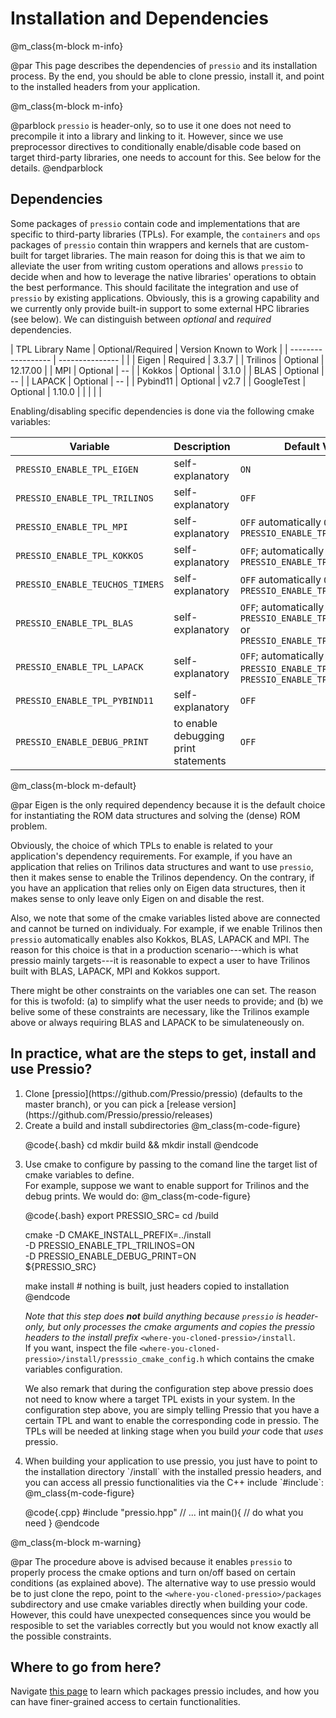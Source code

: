 
# Installation and Dependencies


@m_class{m-block m-info}

@par
This page describes the dependencies of `pressio` and its installation process.
By the end, you should be able to clone pressio, install it,
and point to the installed headers from your application.


@m_class{m-block m-info}

@parblock `pressio` is header-only, so to use it one does not need to precompile it
into a library and linking to it.
However, since we use preprocessor directives to conditionally
enable/disable code based on target third-party libraries,
one needs to account for this. See below for the details.
@endparblock



## Dependencies

Some packages of `pressio` contain code and implementations
that are specific to third-party libraries (TPLs).
For example, the `containers` and `ops` packages of `pressio` contain
thin wrappers and kernels that are custom-built for target libraries.
The main reason for doing this is that we aim to alleviate the user from
writing custom operations and allows `pressio` to decide when and how to leverage
the native libraries' operations to obtain the best performance.
This should facilitate the integration and use of `pressio` by existing applications.
Obviously, this is a growing capability and we currently only
provide built-in support to some external HPC libraries (see below).
We can distinguish between *optional* and *required* dependencies.

| TPL Library Name   | Optional/Required | Version Known to Work |
| ------------------ | ---------------   |                       |
| Eigen              | Required          | 3.3.7                 |
| Trilinos           | Optional          | 12.17.00              |
| MPI                | Optional          | --                    |
| Kokkos             | Optional          | 3.1.0                 |
| BLAS               | Optional          | --                    |
| LAPACK             | Optional          | --                    |
| Pybind11           | Optional          | v2.7                  |
| GoogleTest         | Optional          | 1.10.0                |
|                    |                   |                       |


Enabling/disabling specific dependencies is done via the following cmake variables:

| Variable                        | Description                          | Default Value                                                                                   |
| ------------------              | ---------------                      | -----------                                                                                     |
| `PRESSIO_ENABLE_TPL_EIGEN`      | self-explanatory                     | `ON`                                                                                            |
| `PRESSIO_ENABLE_TPL_TRILINOS`   | self-explanatory                     | `OFF`                                                                                           |
| `PRESSIO_ENABLE_TPL_MPI`        | self-explanatory                     | `OFF`  automatically `ON` if `PRESSIO_ENABLE_TPL_TRILINOS=ON`                                   |
| `PRESSIO_ENABLE_TPL_KOKKOS`     | self-explanatory                     | `OFF`; automatically `ON` if `PRESSIO_ENABLE_TPL_TRILINOS=ON`                                   |
| `PRESSIO_ENABLE_TEUCHOS_TIMERS` | self-explanatory                     | `OFF`  automatically `ON` if `PRESSIO_ENABLE_TPL_TRILINOS=ON`                                   |
| `PRESSIO_ENABLE_TPL_BLAS`       | self-explanatory                     | `OFF`; automatically `ON` if `PRESSIO_ENABLE_TPL_LAPACK=ON` or `PRESSIO_ENABLE_TPL_TRILINOS=ON` |
| `PRESSIO_ENABLE_TPL_LAPACK`     | self-explanatory                     | `OFF`; automatically `ON` if `PRESSIO_ENABLE_TPL_BLAS=ON` or `PRESSIO_ENABLE_TPL_TRILINOS=ON`   |
| `PRESSIO_ENABLE_TPL_PYBIND11`   | self-explanatory                     | `OFF`                                                                                           |
| `PRESSIO_ENABLE_DEBUG_PRINT`    | to enable debugging print statements | `OFF`                                                                                           |

@m_class{m-block m-default}

@par
	Eigen is the only required dependency because it is the
	default choice for instantiating the ROM data structures
	and solving the (dense) ROM problem.



Obviously, the choice of which TPLs to enable is related to
your application's dependency requirements.
For example, if you have an application that relies on
Trilinos data structures and want to use `pressio`,
then it makes sense to enable the Trilinos dependency.
On the contrary, if you have an application that relies only on
Eigen data structures, then it makes sense to only leave only Eigen on
and disable the rest.

Also, we note that some of the cmake variables listed above are connected
and cannot be turned on individualy.
For example, if we enable Trilinos then `pressio` automatically
enables also Kokkos, BLAS, LAPACK and MPI.
The reason for this choice is that in a production scenario---which is what
pressio mainly targets---it is reasonable
to expect a user to have Trilinos built with BLAS, LAPACK, MPI and Kokkos support.

There might be other constraints on the variables one can set.
The reason for this is twofold: (a) to simplify what the user needs
to provide; and (b) we belive some of these constraints are necessary, like
the Trilinos example above or always requiring BLAS and LAPACK to be simulateneously on.
<!-- Note that, since `pressio` is header-only, any TPL you want to enable -->
<!-- is not really needed when installing `pressio`, but it is needed when -->
<!-- you build any code that *uses* pressio. -->
<!-- Therefore, you need to make sure that before you use `pressio` in your code, -->
<!-- you include/link to any TPL you want to use. -->
<!-- At the very minimum, you need to have Eigen installed. -->


## In practice, what are the steps to get, install and use Pressio?
<ol>
<li>Clone [pressio](https://github.com/Pressio/pressio) (defaults to the master branch),
or you can pick a [release version](https://github.com/Pressio/pressio/releases) </li>

<li>Create a build and install subdirectories
@m_class{m-code-figure}

@code{.bash}
cd <where-you-cloned-pressio>
mkdir build && mkdir install
@endcode
</li>

<li> Use cmake to configure by passing to the comand line the target list of cmake variables to define. <br/>
For example, suppose we want to enable support for Trilinos and the debug prints. We would do:
@m_class{m-code-figure}

@code{.bash}
export PRESSIO_SRC=<where-you-cloned-pressio>
cd <where-you-cloned-pressio>/build

cmake -D CMAKE_INSTALL_PREFIX=../install \
	  -D PRESSIO_ENABLE_TPL_TRILINOS=ON \
	  -D PRESSIO_ENABLE_DEBUG_PRINT=ON \
	  ${PRESSIO_SRC}

make install # nothing is built, just headers copied to installation
@endcode
</li>

*Note that this step does **not** build anything because `pressio` is header-only,
but only processes the cmake arguments and copies the pressio headers to the
install prefix* `<where-you-cloned-pressio>/install`.<br/>
If you want, inspect the file `<where-you-cloned-pressio>/install/presssio_cmake_config.h`
which contains the cmake variables configuration.

We also remark that during the configuration step above pressio
does not need to know where a target TPL exists in your system.
In the configuration step above, you are simply telling Pressio that you have
a certain TPL and want to enable the corresponding code in pressio.
The TPLs will be needed at linking stage when you build *your* code that *uses* pressio.

<li> When building your application to use pressio, you just have to point to
the installation directory `<where-you-cloned-pressio>/install` with the installed
pressio headers, and you can access all pressio functionalities via the C++ include `#include<pressio.hpp>`:
@m_class{m-code-figure}

@code{.cpp}
#include "pressio.hpp"
// ...
int main(){
  // do what you need
}
@endcode
</li>
</ol>

@m_class{m-block m-warning}

@par
The procedure above is advised because it enables `pressio`
to properly process the cmake options and turn on/off based
on certain conditions (as explained above).
The alternative way to use pressio would be to just clone the repo,
point to the `<where-you-cloned-pressio>/packages` subdirectory
and use cmake variables directly when building your code.
However, this could have unexpected consequences since
you would be resposible to set the variables correctly but you would not
know exactly all the possible constraints.

## Where to go from here?
Navigate [this page](./md_pages_getstarted_packages.html) to learn which packages
pressio includes, and how you can have finer-grained access to certain functionalities.

